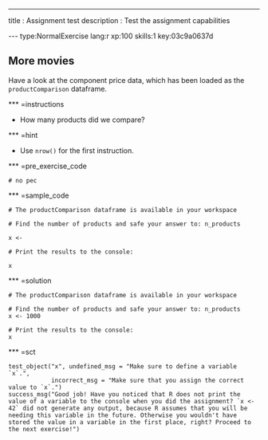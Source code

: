 ---
title       : Assignment test
description : Test the assignment capabilities




--- type:NormalExercise lang:r xp:100 skills:1 key:03c9a0637d
## More movies

Have a look at the component price data, which has been loaded as the `productComparison` dataframe. 

*** =instructions
- How many products did we compare?

*** =hint
- Use `nrow()` for the first instruction.

*** =pre_exercise_code
```{r}
# no pec
```

*** =sample_code
```{r}
# The productComparison dataframe is available in your workspace

# Find the number of products and safe your answer to: n_products

x <-

# Print the results to the console:

x

```

*** =solution
```{r}
# The productComparison dataframe is available in your workspace

# Find the number of products and safe your answer to: n_products
x <- 1000

# Print the results to the console:
x
```

*** =sct
```{r}
test_object("x", undefined_msg = "Make sure to define a variable `x`.",
            incorrect_msg = "Make sure that you assign the correct value to `x`.") 
success_msg("Good job! Have you noticed that R does not print the value of a variable to the console when you did the assignment? `x <- 42` did not generate any output, because R assumes that you will be needing this variable in the future. Otherwise you wouldn't have stored the value in a variable in the first place, right? Proceed to the next exercise!")
```
